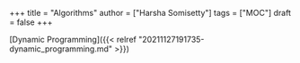 +++
title = "Algorithms"
author = ["Harsha Somisetty"]
tags = ["MOC"]
draft = false
+++

[Dynamic Programming]({{< relref "20211127191735-dynamic_programming.md" >}})
